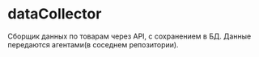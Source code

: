 # dataCollector

Cборщик данныx по товарам через API, с сохранением в БД. Данные передаются агентами(в соседнем репозитории).